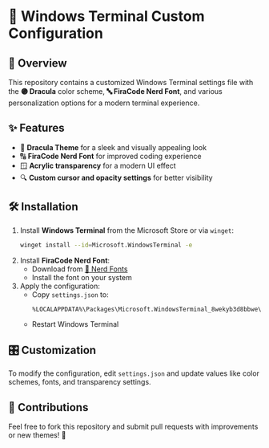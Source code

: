 # 🎨 Windows Terminal Custom Configuration

## 🚀 Overview
This repository contains a customized Windows Terminal settings file with the **🟣 Dracula** color scheme, **🔤 FiraCode Nerd Font**, and various personalization options for a modern terminal experience.

## ✨ Features
- 🎨 **Dracula Theme** for a sleek and visually appealing look
- 🔠 **FiraCode Nerd Font** for improved coding experience
- 🪟 **Acrylic transparency** for a modern UI effect
- 🔍 **Custom cursor and opacity settings** for better visibility

## 🛠 Installation

1. Install **Windows Terminal** from the Microsoft Store or via `winget`:
   ```sh
   winget install --id=Microsoft.WindowsTerminal -e
   ```
2. Install **FiraCode Nerd Font**:
   - Download from [🔗 Nerd Fonts](https://www.nerdfonts.com/font-downloads)
   - Install the font on your system
3. Apply the configuration:
   - Copy `settings.json` to:
     ```
     %LOCALAPPDATA%\Packages\Microsoft.WindowsTerminal_8wekyb3d8bbwe\LocalState
     ```
   - Restart Windows Terminal

## 🎛 Customization
To modify the configuration, edit `settings.json` and update values like color schemes, fonts, and transparency settings.

## 🤝 Contributions
Feel free to fork this repository and submit pull requests with improvements or new themes! 🎉

